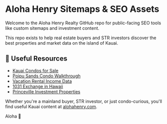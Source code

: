 
# Aloha Henry Sitemaps & SEO Assets

Welcome to the Aloha Henry Realty GitHub repo for public-facing SEO tools like custom sitemaps and investment content.

This repo exists to help real estate buyers and STR investors discover the best properties and market data on the island of Kauai.

## 🔗 Useful Resources

- [Kauai Condos for Sale](https://www.alohahenry.com/kauai-condos-for-sale)
- [Poipu Sands Condo Walkthrough](https://www.alohahenry.com/poipu-sands-kauai-video)
- [Vacation Rental Income Data](https://www.alohahenry.com/kauai-vacation-rental-income-data)
- [1031 Exchange in Hawaii](https://www.alohahenry.com/1031-exchange-hawaii)
- [Princeville Investment Properties](https://www.alohahenry.com/princeville-condos-for-sale)

Whether you're a mainland buyer, STR investor, or just condo-curious, you'll find useful Kauai content at [alohahenry.com](https://www.alohahenry.com).

Aloha 🤙

